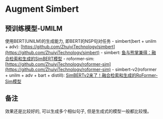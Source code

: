 # Augment Simbert

## 预训练模型-UMILM
  使用BERT(UNILM)的生成能力, 即BERT的NSP句对任务 
    - simbert(bert + unilm + adv):  [https://github.com/ZhuiyiTechnology/simbert](https://github.com/ZhuiyiTechnology/simbert)
    - simbert: [鱼与熊掌兼得：融合检索和生成的SimBERT模型](https://spaces.ac.cn/archives/7427)
    - roformer-sim:  [https://github.com/ZhuiyiTechnology/roformer-sim](https://github.com/ZhuiyiTechnology/roformer-sim)
    - simbert-v2(roformer + unilm + adv + bart + distill): [SimBERTv2来了！融合检索和生成的RoFormer-Sim模型](https://spaces.ac.cn/archives/8454)

## 备注
  效果还是比较好的, 可以生成多个相似句子, 但是生成式的模型一般都比较慢。

